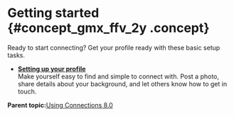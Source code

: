 # Getting started {#concept_gmx_ffv_2y .concept}

Ready to start connecting? Get your profile ready with these basic setup tasks.

-   **[Setting up your profile](../profiles/t_pers_edit_profiles.md)**  
Make yourself easy to find and simple to connect with. Post a photo, share details about your background, and let others know how to get in touch.

**Parent topic:**[Using Connections 8.0](../welcome/welcome_end_user.md)

